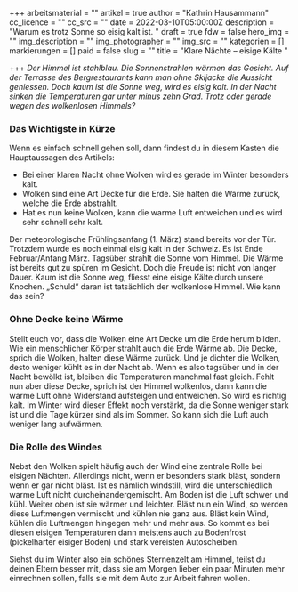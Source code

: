 +++
arbeitsmaterial = ""
artikel = true
author = "Kathrin Hausammann"
cc_licence = ""
cc_src = ""
date = 2022-03-10T05:00:00Z
description = "Warum es trotz Sonne so eisig kalt ist. "
draft = true
fdw = false
hero_img = ""
img_description = ""
img_photographer = ""
img_src = ""
kategorien = []
markierungen = []
paid = false
slug = ""
title = "Klare Nächte – eisige Kälte "

+++
_Der Himmel ist stahlblau. Die Sonnenstrahlen wärmen das Gesicht. Auf der Terrasse des Bergrestaurants kann man ohne Skijacke die Aussicht geniessen. Doch kaum ist die Sonne weg, wird es eisig kalt. In der Nacht sinken die Temperaturen gar unter minus zehn Grad. Trotz oder gerade wegen des wolkenlosen Himmels?_

### Das Wichtigste in Kürze

Wenn es einfach schnell gehen soll, dann findest du in diesem Kasten die Hauptaussagen des Artikels:

* Bei einer klaren Nacht ohne Wolken wird es gerade im Winter besonders kalt.
* Wolken sind eine Art Decke für die Erde. Sie halten die Wärme zurück, welche die Erde abstrahlt.
* Hat es nun keine Wolken, kann die warme Luft entweichen und es wird sehr schnell sehr kalt.

Der meteorologische Frühlingsanfang (1. März) stand bereits vor der Tür. Trotzdem wurde es noch einmal eisig kalt in der Schweiz. Es ist Ende Februar/Anfang März. Tagsüber strahlt die Sonne vom Himmel. Die Wärme ist bereits gut zu spüren im Gesicht. Doch die Freude ist nicht von langer Dauer. Kaum ist die Sonne weg, fliesst eine eisige Kälte durch unsere Knochen. „Schuld“ daran ist tatsächlich der wolkenlose Himmel. Wie kann das sein?

### Ohne Decke keine Wärme

Stellt euch vor, dass die Wolken eine Art Decke um die Erde herum bilden. Wie ein menschlicher Körper strahlt auch die Erde Wärme ab. Die Decke, sprich die Wolken, halten diese Wärme zurück. Und je dichter die Wolken, desto weniger kühlt es in der Nacht ab. Wenn es also tagsüber und in der Nacht bewölkt ist, bleiben die Temperaturen manchmal fast gleich. Fehlt nun aber diese Decke, sprich ist der Himmel wolkenlos, dann kann die warme Luft ohne Widerstand aufsteigen und entweichen. So wird es richtig kalt. Im Winter wird dieser Effekt noch verstärkt, da die Sonne weniger stark ist und die Tage kürzer sind als im Sommer. So kann sich die Luft auch weniger lang aufwärmen.

### Die Rolle des Windes

Nebst den Wolken spielt häufig auch der Wind eine zentrale Rolle bei eisigen Nächten. Allerdings nicht, wenn er besonders stark bläst, sondern wenn er gar nicht bläst. Ist es nämlich windstill, wird die unterschiedlich warme Luft nicht durcheinandergemischt. Am Boden ist die Luft schwer und kühl. Weiter oben ist sie wärmer und leichter. Bläst nun ein Wind, so werden diese Luftmengen vermischt und kühlen nie ganz aus. Bläst kein Wind, kühlen die Luftmengen hingegen mehr und mehr aus. So kommt es bei diesen eisigen Temperaturen dann meistens auch zu Bodenfrost (pickelharter eisiger Boden) und stark vereisten Autoscheiben.

Siehst du im Winter also ein schönes Sternenzelt am Himmel, teilst du deinen Eltern besser mit, dass sie am Morgen lieber ein paar Minuten mehr einrechnen sollen, falls sie mit dem Auto zur Arbeit fahren wollen.